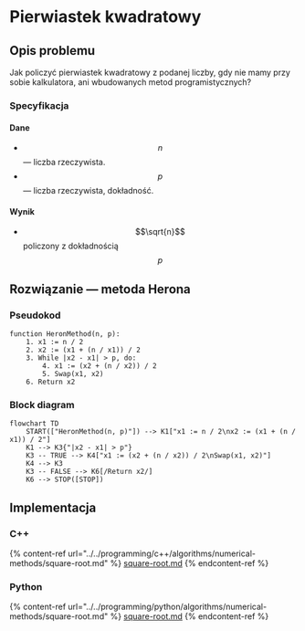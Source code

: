 # Pierwiastek kwadratowy

## Opis problemu

Jak policzyć pierwiastek kwadratowy z podanej liczby, gdy nie mamy przy sobie kalkulatora, ani wbudowanych metod programistycznych?

### Specyfikacja

#### Dane

* $$n$$ — liczba rzeczywista.
* $$p$$ — liczba rzeczywista, dokładność.

#### Wynik

* $$\sqrt{n}$$ policzony z dokładnością $$p$$

## Rozwiązanie — metoda Herona

### Pseudokod

```
function HeronMethod(n, p):
    1. x1 := n / 2
    2. x2 := (x1 + (n / x1)) / 2
    3. While |x2 - x1| > p, do:
        4. x1 := (x2 + (n / x2)) / 2
        5. Swap(x1, x2)
    6. Return x2
```

### Block diagram

```mermaid
flowchart TD
	START(["HeronMethod(n, p)"]) --> K1["x1 := n / 2\nx2 := (x1 + (n / x1)) / 2"]
	K1 --> K3{"|x2 - x1| > p"}
	K3 -- TRUE --> K4["x1 := (x2 + (n / x2)) / 2\nSwap(x1, x2)"]
	K4 --> K3
    K3 -- FALSE --> K6[/Return x2/]
    K6 --> STOP([STOP])
```

## Implementacja

### C++

{% content-ref url="../../programming/c++/algorithms/numerical-methods/square-root.md" %}
[square-root.md](../../programming/c++/algorithms/numerical-methods/square-root.md)
{% endcontent-ref %}

### Python

{% content-ref url="../../programming/python/algorithms/numerical-methods/square-root.md" %}
[square-root.md](../../programming/python/algorithms/numerical-methods/square-root.md)
{% endcontent-ref %}
